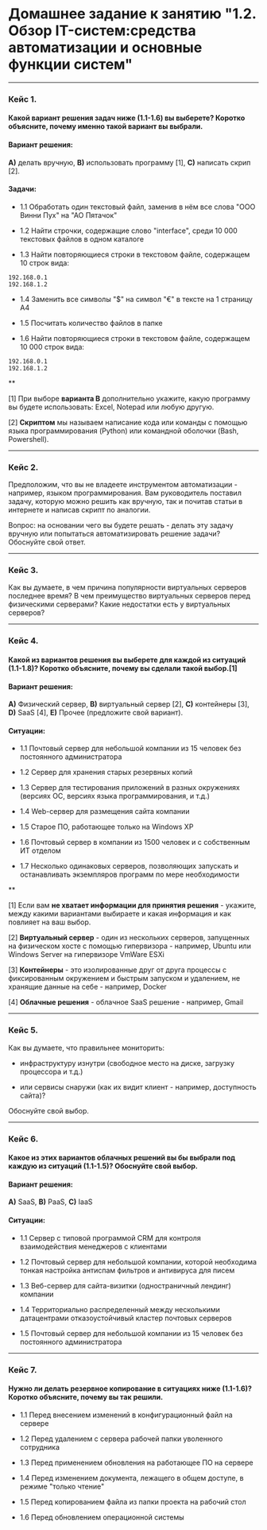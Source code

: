 # Домашнее задание к занятию "1.2. Обзор IT-систем:cредства автоматизации и основные функции систем"

---

### Кейс 1. 

#### Какой вариант решения задач ниже (1.1-1.6) вы выберете? Коротко объясните, почему именно такой вариант вы выбрали.


#### Вариант решения:

**А)** делать вручную, **B)** использовать программу [1], **C)** написать скрип [2].


#### Задачи:

* 1.1 Обработать один текстовый файл, заменив в нём все слова "ООО Винни Пух" на "АО Пятачок"

* 1.2 Найти строчки, содержащие слово "interface", среди 10 000 текстовых файлов в одном каталоге

* 1.3 Найти повторяющиеся строки в текстовом файле, содержащем 10 строк вида: 
```
192.168.0.1 
192.168.1.2
```

* 1.4 Заменить все символы "$" на символ "€" в тексте на 1 страницу А4

* 1.5 Посчитать количество файлов в папке

* 1.6 Найти повторяющиеся строки в текстовом файле, содержащем 10 000 строк вида: 
```
192.168.0.1 
192.168.1.2
```

**

[1] При выборе **варианта В** дополнительно укажите, какую программу вы будете использовать: Excel, Notepad или любую другую.

[2] **Скриптом** мы называем написание кода или команды с помощью языка программирования (Python) или командной оболочки (Bash, Powershell).

---

### Кейс 2. 

Предположим, что вы не владеете инструментом автоматизации - например, языком программирования. Вам руководитель поставил задачу, которую можно решить как вручную, так и почитав статьи в интернете и написав скрипт по аналогии. 

Вопрос: на основании чего вы будете решать - делать эту задачу вручную или попытаться автоматизировать решение задачи? Обоснуйте свой ответ.

---

### Кейс 3. 

Как вы думаете, в чем причина популярности виртуальных серверов последнее время? В чем преимущество виртуальных серверов перед физическими серверами? Какие недостатки есть у виртуальных серверов? 

---

### Кейс 4. 

#### Какой из вариантов решения вы выберете для каждой из ситуаций (1.1-1.8)? Коротко объясните, почему вы сделали такой выбор.[1]


#### Вариант решения:

**A)** Физический сервер, **B)** виртуальный сервер [2], **C)** контейнеры [3], **D)** SaaS [4], **E)** Прочее (предложите свой вариант).

#### Ситуации:

* 1.1 Почтовый сервер для небольшой компании из 15 человек без постоянного администратора

* 1.2 Сервер для хранения старых резервных копий

* 1.3 Сервер для тестирования приложений в разных окружениях (версиях ОС, версиях языка программирования, и т.д.)

* 1.4 Web-сервер для размещения сайта компании

* 1.5 Старое ПО, работающее только на Windows XP

* 1.6 Почтовый сервер в компании из 1500 человек и с собственным ИТ отделом

* 1.7 Несколько одинаковых серверов, позволяющих запускать и останавливать экземпляров программ по мере необходимости

**

[1] Если вам **не хватает информации для принятия решения** - укажите, между какими вариантами выбираете и какая информация и как повлияет на ваш выбор.

[2] **Виртуальный сервер** - один из нескольких серверов, запущенных на физическом хосте с помощью гипервизора - например, Ubuntu или Windows Server на гипервизоре VmWare ESXi

[3] **Контейнеры** - это изолированные друг от друга процессы с фиксированным окружением и быстрым запуском и удалением, не хранящие данные на себе - например, Docker

[4] **Облачные решения** - облачное  SaaS решение - например, Gmail

---

### Кейс 5. 

Как вы думаете, что правильнее мониторить:

* инфраструктуру изнутри (свободное место на диске, загрузку процессора и т.д.) 

* или сервисы снаружи (как их видит клиент - например, доступность сайта)? 

Обоснуйте свой выбор.

---

### Кейс 6. 

#### Какое из этих вариантов облачных решений вы бы выбрали под каждую из ситуаций (1.1-1.5)? Обоснуйте свой выбор. 


#### Вариант решения:

**A)** SaaS, **B)** PaaS, **C)** IaaS

#### Ситуации:

* 1.1 Сервер с типовой программой CRM для контроля взаимодействия менеджеров с клиентами 

* 1.2 Почтовый сервер для небольшой компании, которой необходима тонкая настройка антиспам фильтров и антивируса для писем

* 1.3 Веб-сервер для сайта-визитки (одностраничный лендинг) компании

* 1.4 Территориально распределенный между несколькими датацентрами отказоустойчивый кластер почтовых серверов

* 1.5 Почтовый сервер для небольшой компании из 15 человек без постоянного администратора

---

### Кейс 7. 

#### Нужно ли делать резервное копирование в ситуациях ниже (1.1-1.6)? Коротко объясните, почему вы так решили.


* 1.1 Перед внесением изменений в конфигурационный файл на сервере

* 1.2 Перед удалением с сервера рабочей папки уволенного сотрудника

* 1.3 Перед применением обновления на работающее ПО на сервере

* 1.4 Перед изменением документа, лежащего в общем доступе, в режиме "только чтение" 

* 1.5 Перед копированием файла из папки проекта на рабочий стол

* 1.6 Перед обновлением операционной системы 
